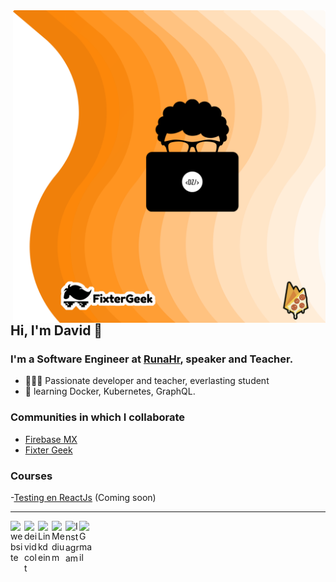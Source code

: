 <img align="right" width="500" src="https://github.com/DeividZavala/DeividZavala/blob/master/assets/GitHub%20David.png">

## Hi, I'm David 👋

### I'm a Software Engineer at [RunaHr][runa], speaker and Teacher.

- 👨🏽‍💻  Passionate developer and teacher, everlasting student
- 🧠  learning Docker, Kubernetes, GraphQL.

### Communities in which I collaborate

- [Firebase MX][firebasemx]
- [Fixter Geek][fixter]

### Courses

-[Testing en ReactJs][fixter] (Coming soon)

---

<a href="https://davidzavala.me">
  <img align="left" alt="website" width="22px" src="https://img.icons8.com/fluent/48/000000/internet.png"/>
</a>
<a href="https://twitter.com/deividcolt">
  <img align="left" alt="deividcolt" width="22px" src="https://img.icons8.com/fluent/48/000000/twitter.png"/>
</a>
<a href="https://www.linkedin.com/in/david-zavala-bartolome">
  <img align="left" alt="Linkdein" width="22px" src="https://img.icons8.com/color/48/000000/linkedin.png" />
</a>
<a href="https://medium.com/@davidzavala_81467">
  <img align="left" alt="Medium" width="22px" src="https://img.icons8.com/ios-filled/50/000000/medium-logo.png"/>
</a>
<a href="https://www.instagram.com/deivid_moss">
  <img align="left" alt="Instagram" width="22px" src="https://img.icons8.com/nolan/64/instagram-new.png"/>
</a>
<a href="mailto:crusedmoss@gmail.com">
  <img align="left" alt="Gmail" width="22px" src="https://img.icons8.com/fluent/48/000000/gmail.png"/>
</a>

[firebasemx]: https://www.facebook.com/firebasemexico
[fixter]: https://fixter.camp
[runa]: https://runahr.com/
